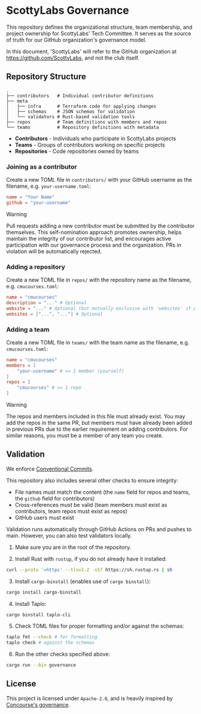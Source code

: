 # ScottyLabs Governance

This repository defines the organizational structure, team membership, and project ownership for ScottyLabs' Tech Committee. It serves as the source of truth for our GitHub organization's governance model.

In this document, 'ScottyLabs' will refer to the GitHub organization at https://github.com/ScottyLabs, and not the club itself.

## Repository Structure

```
.
├── contributors   # Individual contributor definitions
├── meta
│   ├── infra      # Terraform code for applying changes
│   ├── schemas    # JSON schemas for validation
│   └── validators # Rust-based validation tools
├── repos          # Team definitions with members and repos
└── teams          # Repository definitions with metadata
```

-   **Contributors** - Individuals who participate in ScottyLabs projects
-   **Teams** - Groups of contributors working on specific projects
-   **Repositories** - Code repositories owned by teams

### Joining as a contributor

Create a new TOML file in `contributors/` with your GitHub username as the filename, e.g. `your-username.toml`:

```toml
name = "Your Name"
github = "your-username"
```

> [!WARNING]
> Pull requests adding a new contributor must be submitted by the contributor themselves. This self-nomination approach promotes ownership, helps maintain the integrity of our contributor list, and encourages active participation with our governance process and the organization. PRs in violation will be automatically rejected.

### Adding a repository

Create a new TOML file in `repos/` with the repository name as the filename, e.g. `cmucourses.toml`:

```toml
name = "cmucourses"
description = "..." # Optional
website = "..." # Optional (but mutually exclusive with 'websites' if present)
websites = ["...", "..."] # Optional
```

### Adding a team

Create a new TOML file in `teams/` with the team name as the filename, e.g. `cmucourses.toml`:

```toml
name = "cmucourses"
members = [
    "your-username" # >= 1 member (yourself)
]
repos = [
    "cmucourses" # >= 1 repo
]
```

> [!WARNING]
> The repos and members included in this file must already exist. You may add the repos in the same PR, but members must have already been added in previous PRs due to the earlier requirement on adding contributors. For similar reasons, you must be a member of any team you create.

## Validation

We enforce [Conventional Commits](https://www.conventionalcommits.org/en/v1.0.0/).

This repository also includes several other checks to ensure integrity:

-   File names must match the content (the `name` field for repos and teams, the `github` field for contributors)
-   Cross-references must be valid (team members must exist as contributors, team repos must exist as repos)
-   GitHub users must exist

Validation runs automatically through GitHub Actions on PRs and pushes to main. However, you can also test validators locally.

1. Make sure you are in the root of the repository.

2. Install Rust with `rustup`, if you do not already have it installed:

```sh
curl --proto '=https' --tlsv1.2 -sSf https://sh.rustup.rs | sh
```

3. Install `cargo-binstall` (enables use of `cargo binstall`):

```sh
cargo install cargo-binstall
```

4. Install Taplo:

```sh
cargo binstall taplo-cli
```

5. Check TOML files for proper formatting and/or against the schemas:

```sh
taplo fmt --check # for formatting
taplo check # against the schemas
```

6. Run the other checks specified above:

```sh
cargo run --bin governance
```

## License

This project is licensed under `Apache-2.0`, and is heavily inspired by [Concourse's governance](https://github.com/concourse/governance).
